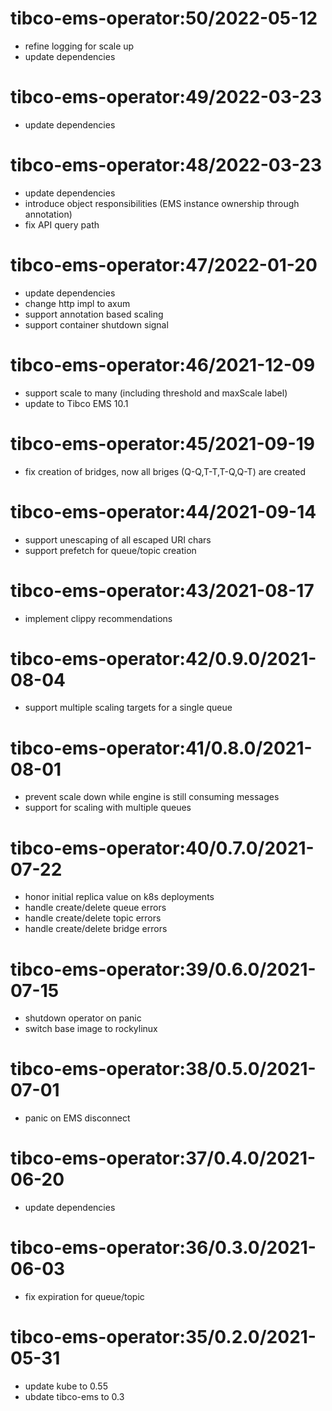 # tibco-ems-operator:50/2022-05-12

* refine logging for scale up
* update dependencies

# tibco-ems-operator:49/2022-03-23

* update dependencies

# tibco-ems-operator:48/2022-03-23

* update dependencies
* introduce object responsibilities (EMS instance ownership through annotation)
* fix API query path

# tibco-ems-operator:47/2022-01-20

* update dependencies
* change http impl to axum
* support annotation based scaling
* support container shutdown signal

# tibco-ems-operator:46/2021-12-09

* support scale to many (including threshold and maxScale label)
* update to Tibco EMS 10.1

# tibco-ems-operator:45/2021-09-19

* fix creation of bridges, now all briges (Q-Q,T-T,T-Q,Q-T) are created

# tibco-ems-operator:44/2021-09-14

* support unescaping of all escaped URI chars
* support prefetch for queue/topic creation

# tibco-ems-operator:43/2021-08-17

* implement clippy recommendations

# tibco-ems-operator:42/0.9.0/2021-08-04

* support multiple scaling targets for a single queue

# tibco-ems-operator:41/0.8.0/2021-08-01

* prevent scale down while engine is still consuming messages
* support for scaling with multiple queues

# tibco-ems-operator:40/0.7.0/2021-07-22

* honor initial replica value on k8s deployments
* handle create/delete queue errors
* handle create/delete topic errors
* handle create/delete bridge errors

# tibco-ems-operator:39/0.6.0/2021-07-15

* shutdown operator on panic
* switch base image to rockylinux

# tibco-ems-operator:38/0.5.0/2021-07-01

* panic on EMS disconnect 

# tibco-ems-operator:37/0.4.0/2021-06-20

* update dependencies

# tibco-ems-operator:36/0.3.0/2021-06-03

* fix expiration for queue/topic

# tibco-ems-operator:35/0.2.0/2021-05-31

* update kube to 0.55
* ubdate tibco-ems to 0.3
